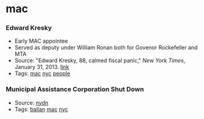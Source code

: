 # mac
### Edward Kresky

- Early MAC appointee
- Served as deputy under William Ronan both for Govenor Rockefeller and MTA
- Source: "Edward Kresky, 88, calmed fiscal panic," *New York Times*, January 31, 2013. [link](http://www.nytimes.com/2013/01/31/nyregion/edward-m-kresky-88-calmed-fiscal-panic.html)
- Tags: [mac](../tags/mac.md) [nyc](../tags/nyc.md) [people](../tags/people.md)

### Municipal Assistance Corporation Shut Down
- Source: [nydn](http://www.nydailynews.com/news/money/municipal-assistance-corp-new-york-1975-savior-ya-article-1.325509)
- Tags: [ballan](../tags/ballan.md) [mac](../tags/mac.md) [nyc](../tags/nyc.md)

